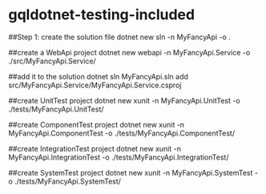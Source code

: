 # gqldotnet-testing-included
##Step 1:
create the solution file
dotnet new sln -n MyFancyApi -o .

##create a WebApi project
dotnet new webapi -n MyFancyApi.Service -o ./src/MyFancyApi.Service/

##add it to the solution
dotnet sln MyFancyApi.sln add src/MyFancyApi.Service/MyFancyApi.Service.csproj

##create UnitTest project
dotnet new xunit -n MyFancyApi.UnitTest -o ./tests/MyFancyApi.UnitTest/

##create ComponentTest project
dotnet new xunit -n MyFancyApi.ComponentTest -o ./tests/MyFancyApi.ComponentTest/

##create IntegrationTest project
dotnet new xunit -n MyFancyApi.IntegrationTest -o ./tests/MyFancyApi.IntegrationTest/

##create SystemTest project
dotnet new xunit -n MyFancyApi.SystemTest -o ./tests/MyFancyApi.SystemTest/